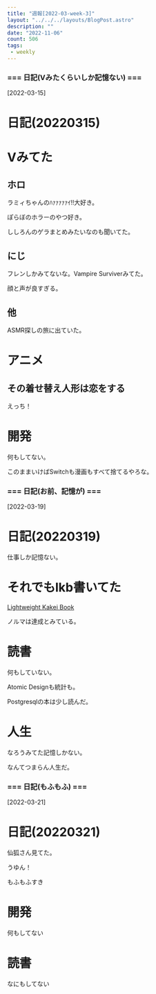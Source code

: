 ```yaml
---
title: "週報[2022-03-week-3]"
layout: "../../../layouts/BlogPost.astro"
description: ""
date: "2022-11-06"
count: 506
tags:
 - weekly
---
```





### === 日記(Vみたくらいしか記憶ない) ===

[2022-03-15]
# 日記(20220315)

# Vみてた

## ホロ

ラミィちゃんのﾊｧｧｧｧｧｲ!!大好き。

ぽらぼのホラーのやつ好き。

ししろんのゲラまとめみたいなのも聞いてた。

## にじ

フレンしかみてないな。Vampire Surviverみてた。

顔と声が良すぎる。

## 他

ASMR探しの旅に出ていた。

# アニメ

## その着せ替え人形は恋をする

えっち！

# 開発

何もしてない。

このままいけばSwitchも漫画もすべて捨てるやろな。


### === 日記(お前、記憶が) ===

[2022-03-19]
# 日記(20220319)

仕事しか記憶ない。

# それでもlkb書いてた

[Lightweight Kakei Book](https://lkbook.netlify.app/)

ノルマは達成とみている。

# 読書

何もしていない。

Atomic Designも統計も。

Postgresqlの本は少し読んだ。

# 人生

なろうみてた記憶しかない。

なんてつまらん人生だ。


### === 日記(もふもふ) ===

[2022-03-21]
# 日記(20220321)

仙狐さん見てた。

うゆん！

もふもふすき


# 開発

何もしてない

# 読書

なにもしてない　
